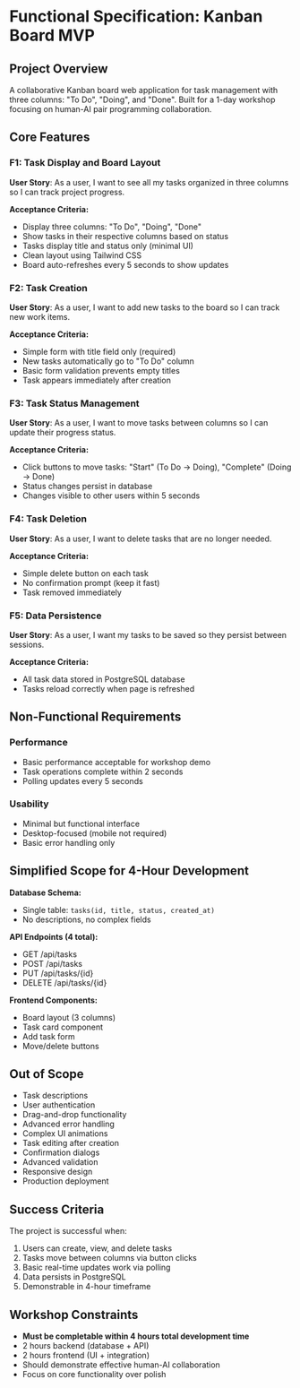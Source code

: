# Functional Specification: Kanban Board MVP

## Project Overview

A collaborative Kanban board web application for task management with three columns: "To Do", "Doing", and "Done". Built for a 1-day workshop focusing on human-AI pair programming collaboration.

## Core Features

### F1: Task Display and Board Layout
**User Story**: As a user, I want to see all my tasks organized in three columns so I can track project progress.

**Acceptance Criteria:**
- Display three columns: "To Do", "Doing", "Done"
- Show tasks in their respective columns based on status
- Tasks display title and status only (minimal UI)
- Clean layout using Tailwind CSS
- Board auto-refreshes every 5 seconds to show updates

### F2: Task Creation
**User Story**: As a user, I want to add new tasks to the board so I can track new work items.

**Acceptance Criteria:**
- Simple form with title field only (required)
- New tasks automatically go to "To Do" column
- Basic form validation prevents empty titles
- Task appears immediately after creation

### F3: Task Status Management
**User Story**: As a user, I want to move tasks between columns so I can update their progress status.

**Acceptance Criteria:**
- Click buttons to move tasks: "Start" (To Do → Doing), "Complete" (Doing → Done)
- Status changes persist in database
- Changes visible to other users within 5 seconds

### F4: Task Deletion
**User Story**: As a user, I want to delete tasks that are no longer needed.

**Acceptance Criteria:**
- Simple delete button on each task
- No confirmation prompt (keep it fast)
- Task removed immediately

### F5: Data Persistence
**User Story**: As a user, I want my tasks to be saved so they persist between sessions.

**Acceptance Criteria:**
- All task data stored in PostgreSQL database
- Tasks reload correctly when page is refreshed

## Non-Functional Requirements

### Performance
- Basic performance acceptable for workshop demo
- Task operations complete within 2 seconds
- Polling updates every 5 seconds

### Usability
- Minimal but functional interface
- Desktop-focused (mobile not required)
- Basic error handling only

## Simplified Scope for 4-Hour Development

**Database Schema:**
- Single table: `tasks(id, title, status, created_at)`
- No descriptions, no complex fields

**API Endpoints (4 total):**
- GET /api/tasks
- POST /api/tasks
- PUT /api/tasks/{id}
- DELETE /api/tasks/{id}

**Frontend Components:**
- Board layout (3 columns)
- Task card component
- Add task form
- Move/delete buttons

## Out of Scope

- Task descriptions
- User authentication
- Drag-and-drop functionality
- Advanced error handling
- Complex UI animations
- Task editing after creation
- Confirmation dialogs
- Advanced validation
- Responsive design
- Production deployment

## Success Criteria

The project is successful when:
1. Users can create, view, and delete tasks
2. Tasks move between columns via button clicks
3. Basic real-time updates work via polling
4. Data persists in PostgreSQL
5. Demonstrable in 4-hour timeframe

## Workshop Constraints

- **Must be completable within 4 hours total development time**
- 2 hours backend (database + API)
- 2 hours frontend (UI + integration)
- Should demonstrate effective human-AI collaboration
- Focus on core functionality over polish